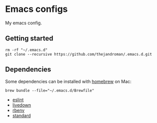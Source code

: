 # Emacs configs

My emacs config.

## Getting started

``` shell
rm -rf "~/.emacs.d"
git clone --recursive https://github.com/thejandroman/.emacs.d.git
```

## Dependencies

Some dependencies can be installed with [homebrew](https://brew.sh/) on Mac:

``` shell
brew bundle --file="~/.emacs.d/Brewfile"
```

- [eslint](https://eslint.org/)
- [livedown](https://github.com/shime/livedown)
- [rbenv](https://github.com/rbenv/rbenv)
- [standard](https://standardjs.com/)
